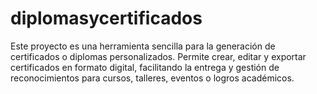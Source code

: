 # diplomasycertificados
Este proyecto es una herramienta sencilla para la generación de certificados o diplomas personalizados. Permite crear, editar y exportar certificados en formato digital, facilitando la entrega y gestión de reconocimientos para cursos, talleres, eventos o logros académicos.
